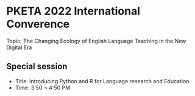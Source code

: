 # PKETA 2022 International Converence
Topic: The Changing Ecology of English Language Teaching in the New Digital Era


## Special session
* Title: Introducing Python and R for Language research and Education
* Time: 3:50 ~ 4:50 PM


